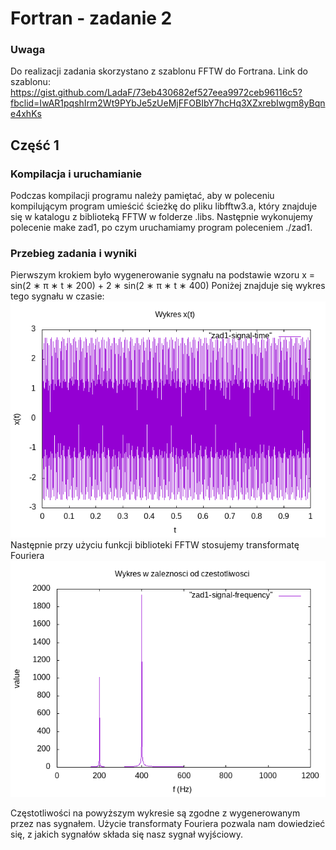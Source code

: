 # Fortran - zadanie 2

### Uwaga

Do realizacji zadania skorzystano z szablonu FFTW do Fortrana. Link do szablonu: 
https://gist.github.com/LadaF/73eb430682ef527eea9972ceb96116c5?fbclid=IwAR1pqshIrm2Wt9PYbJe5zUeMjFFOBIbY7hcHq3XZxrebIwgm8yBqne4xhKs

## Część 1

### Kompilacja i uruchamianie

Podczas kompilacji programu należy pamiętać, aby w poleceniu kompilującym program umieścić ścieżkę do pliku libfftw3.a,
który znajduje się w katalogu z biblioteką FFTW w folderze .libs. Następnie wykonujemy polecenie make zad1, po czym uruchamiamy
program poleceniem ./zad1.

### Przebieg zadania i wyniki

Pierwszym krokiem było wygenerowanie sygnału na podstawie wzoru
x = sin(2 ∗ π ∗ t ∗ 200) + 2 ∗ sin(2 ∗ π ∗ t ∗ 400)
Poniżej znajduje się wykres tego sygnału w czasie:
![alt text](https://github.com/meehaw1337/Fortran/blob/master/zadanie2/res/zad1-signal-time.png)
Następnie przy użyciu funkcji biblioteki FFTW stosujemy transformatę Fouriera
![alt text](https://github.com/meehaw1337/Fortran/blob/master/zadanie2/res/zad1-signal-frequency.png)

Częstotliwości na powyższym wykresie są zgodne z wygenerowanym przez nas sygnałem. Użycie transformaty Fouriera pozwala nam dowiedzieć się, z jakich sygnałów składa się nasz sygnał wyjściowy. 

